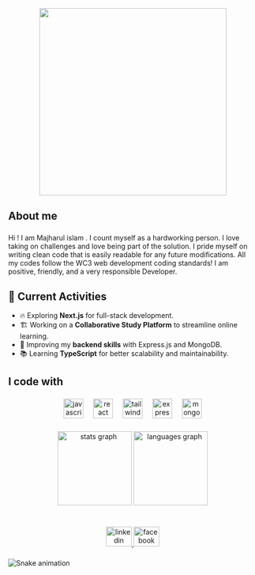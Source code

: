 <div align="center">
  <img height="379" src="https://raw.githubusercontent.com/Majharulislam1/profile_pic/refs/heads/main/Green%20and%20Cream%20Modern%20Gaming%20Linkedin%20Banner.png?token=GHSAT0AAAAAAC2YYPXEXYU5WIOIPG7RAUQIZ5CQT4A"  />
</div>

###

<h2 align="left">About me</h2>

###

<p align="left">Hi ! I am Majharul islam . I count myself as a hardworking person. I love taking on challenges and love being part of the solution. I pride myself on writing clean code that is easily readable for any future modifications. All my codes follow the WC3 web development coding standards! I am positive, friendly, and a very responsible Developer.</p>

###

## 🚀 Current Activities
- 🔥 Exploring **Next.js** for full-stack development.
- 🏗️ Working on a **Collaborative Study Platform** to streamline online learning.
- 🎯 Improving my **backend skills** with Express.js and MongoDB.
- 📚 Learning **TypeScript** for better scalability and maintainability.

###

<h2 align="left">I code with</h2>

###

<div align="center">
  <img src="https://cdn.jsdelivr.net/gh/devicons/devicon/icons/javascript/javascript-original.svg" height="40" alt="javascript logo"  />
  <img width="12" />
  <img src="https://cdn.jsdelivr.net/gh/devicons/devicon/icons/react/react-original.svg" height="40" alt="react logo"  />
  <img width="12" />
  <img src="https://cdn.simpleicons.org/tailwindcss/06B6D4" height="40" alt="tailwindcss logo"  />
  <img width="12" />
  <img src="https://skillicons.dev/icons?i=express" height="40" alt="express logo"  />
  <img width="12" />
  <img src="https://cdn.simpleicons.org/mongodb/47A248" height="40" alt="mongodb logo"  />
</div>

###

<div align="center">
  <img src="https://github-readme-stats.vercel.app/api?username=Majharulislam1&hide_title=false&hide_rank=false&show_icons=true&include_all_commits=true&count_private=true&disable_animations=false&theme=dracula&locale=en&hide_border=false&order=1" height="150" alt="stats graph"  />
  <img src="https://github-readme-stats.vercel.app/api/top-langs?username=Majharulislam1&locale=en&hide_title=false&layout=compact&card_width=320&langs_count=5&theme=dracula&hide_border=false&order=2" height="150" alt="languages graph"  />
</div>

###

<h1 align="left"></h1>

###

<div align="center">
  <a href="https://www.linkedin.com/in/majharul-islam535/" target="_blank">
    <img src="https://raw.githubusercontent.com/maurodesouza/profile-readme-generator/master/src/assets/icons/social/linkedin/default.svg" width="52" height="40" alt="linkedin logo"  />
  </a>
  <a href="https://www.facebook.com/majhurul.islam.90/" target="_blank">
    <img src="https://raw.githubusercontent.com/maurodesouza/profile-readme-generator/master/src/assets/icons/social/facebook/default.svg" width="52" height="40" alt="facebook logo"  />
  </a>
</div>

###

<img src="https://raw.githubusercontent.com/Majharulislam1/Majharulislam1/output/snake.svg" alt="Snake animation" />

###
